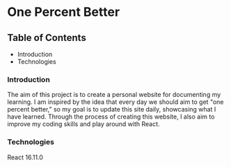# One Percent Better

## Table of Contents
- Introduction
- Technologies

### Introduction

The aim of this project is to create a personal website for documenting my learning. I am inspired by the idea that every day we should aim to get "one percent better," so my goal is to update this site daily, showcasing what I have learned. Through the process of creating this website, I also aim to improve my coding skills and play around with React.

### Technologies
React 16.11.0
